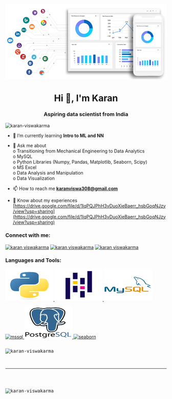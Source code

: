 ![](1-dBPwuC3Dh2WWFFYTwogTMA.gif)
<h1 align="center">Hi 👋, I'm Karan</h1>
<h3 align="center">Aspiring data scientist from India</h3>

<p align="left"> <img src="https://komarev.com/ghpvc/?username=karan-viswakarma&label=Profile%20views&color=0e75b6&style=flat" alt="karan-viswakarma" /> </p>


- 🌱 I’m currently learning **Intro to ML and NN**

- 💬 Ask me about <br> o Transitioning from Mechanical Engineering to Data Analytics<br> o MySQL<br> o Python Libraries (Numpy, Pandas, Matplotlib, Seaborn, Scipy) <br> o MS Excel <br> o Data Analysis and Manipulation<br> o Data Visualization<br>
  

- 📫 How to reach me **karanviswa308@gmail.com**

- 📄 Know about my experiences [https://drive.google.com/file/d/1lqPQJPhH3vDuoXieBaerr_hsbGoqNJzy/view?usp=sharing](https://drive.google.com/file/d/1lqPQJPhH3vDuoXieBaerr_hsbGoqNJzy/view?usp=sharing)

<h3 align="left">Connect with me:</h3>
<p align="left">
<a href="https://linkedin.com/in/karan-viswakarma-3406ab148" target="blank"><img align="center" src="https://raw.githubusercontent.com/rahuldkjain/github-profile-readme-generator/master/src/images/icons/Social/linked-in-alt.svg" alt="karan viswakarma" height="50" width="100" /></a>
<a href="https://www.hackerrank.com/karanviswa308?hr_r=1" target="blank"><img align="center" src="https://raw.githubusercontent.com/rahuldkjain/github-profile-readme-generator/master/src/images/icons/Social/hackerrank.svg" alt="karan viswakarma" height="50" width="100" /></a>
<a href="https://www.leetcode.com/Karan_Viswakarma" target="blank"><img align="center" src="https://raw.githubusercontent.com/rahuldkjain/github-profile-readme-generator/master/src/images/icons/Social/leet-code.svg" alt="karan viswakarma" height="50" width="100" /></a>
</p>

<h3 align="left">Languages and Tools:</h3>
<p align="left"> <a href="https://www.python.org" target="_blank" rel="noreferrer"> <img src="https://raw.githubusercontent.com/devicons/devicon/master/icons/python/python-original.svg" alt="python" width="150" height="100"/> </a> <a href="https://pandas.pydata.org/" target="_blank" rel="noreferrer"> <img src="https://raw.githubusercontent.com/devicons/devicon/2ae2a900d2f041da66e950e4d48052658d850630/icons/pandas/pandas-original.svg" alt="pandas" width="150" height="100"/> </a> <a href="https://www.mysql.com/" target="_blank" rel="noreferrer"> <img src="https://raw.githubusercontent.com/devicons/devicon/master/icons/mysql/mysql-original-wordmark.svg" alt="mysql" width="150" height="100"/> </a> </p>
<p align="left"> <a href="https://www.microsoft.com/en-us/sql-server" target="_blank" rel="noreferrer"> <img src="https://www.svgrepo.com/show/303229/microsoft-sql-server-logo.svg" alt="mssql" width="150" height="100"/> </a>   <a href="https://www.postgresql.org" target="_blank" rel="noreferrer"> <img src="https://raw.githubusercontent.com/devicons/devicon/master/icons/postgresql/postgresql-original-wordmark.svg" alt="postgresql" width="150" height="100"/> </a>  <a href="https://seaborn.pydata.org/" target="_blank" rel="noreferrer"> <img src="https://seaborn.pydata.org/_images/logo-mark-lightbg.svg" alt="seaborn" width="150" height="100"/> </a> </p>

<pre>
<p><img align="left" src="https://github-readme-stats.vercel.app/api?username=karan-viswakarma&show_icons=true&locale=en" alt="karan-viswakarma" /> <br />

<Hr>

<p><img align="center" src="https://github-readme-streak-stats.herokuapp.com/?user=karan-viswakarma&" alt="karan-viswakarma" /></p>
</pre>
